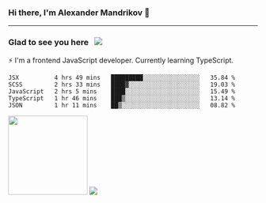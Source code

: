 ### Hi there, I'm Alexander Mandrikov 👋

- - -

### Glad to see you here &nbsp; ![](https://komarev.com/ghpvc/?username=nunsez&color=blue&label=visitors)

⚡ I'm a frontend JavaScript developer. Currently learning TypeScript.

<!--
**nunsez/nunsez** is a ✨ _special_ ✨ repository because its `README.md` (this file) appears on your GitHub profile.

Here are some ideas to get you started:

- 🔭 I’m currently working on ...
- 🌱 I’m currently learning ...
- 👯 I’m looking to collaborate on ...
- 🤔 I’m looking for help with ...
- 💬 Ask me about ...
- 📫 How to reach me: ...
- 😄 Pronouns: ...
- ⚡ Fun fact: ...
-->


<!--START_SECTION:waka-->
```text
JSX          4 hrs 49 mins   █████████░░░░░░░░░░░░░░░░   35.84 % 
SCSS         2 hrs 33 mins   ████▓░░░░░░░░░░░░░░░░░░░░   19.03 % 
JavaScript   2 hrs 5 mins    ████░░░░░░░░░░░░░░░░░░░░░   15.49 % 
TypeScript   1 hr 46 mins    ███▒░░░░░░░░░░░░░░░░░░░░░   13.14 % 
JSON         1 hr 11 mins    ██▒░░░░░░░░░░░░░░░░░░░░░░   08.82 % 
```
<!--END_SECTION:waka-->

<span>
<img height="160em" src="https://github-readme-stats.vercel.app/api?username=nunsez&show_icons=true&count_private=true&hide_border=true&hide=issues" />
<img src="https://github-readme-stats.vercel.app/api/top-langs/?username=nunsez&layout=compact&hide_border=true" />
</span>

<!--
[![willianrod's wakatime stats](https://github-readme-stats.vercel.app/api/wakatime?username=nunsez&hide_border=true)](https://github.com/anuraghazra/github-readme-stats)
-->
